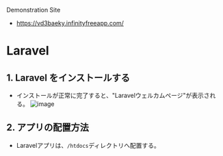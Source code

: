 Demonstration Site 

* https://vd3baeky.infinityfreeapp.com/



# Laravel

## 1. Laravel をインストールする

* インストールが正常に完了すると、"Laravelウェルカムページ"が表示される。
![image](https://github.com/user-attachments/assets/3244e3d4-763e-4a85-bbb2-7823c2edad60)

## 2. アプリの配置方法
* Laravelアプリは、```/htdocs```ディレクトリへ配置する。

